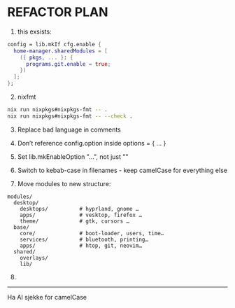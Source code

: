 # REFACTOR PLAN

1. this exsists:

```nix
config = lib.mkIf cfg.enable {
  home-manager.sharedModules = [
    ({ pkgs, ... }: {
      programs.git.enable = true;
    })
  ];
};
```

2. nixfmt

```bash
nix run nixpkgs#nixpkgs-fmt -- .
nix run nixpkgs#nixpkgs-fmt -- --check .
```

3. Replace bad language in comments

4. Don’t reference config.option inside options = { … }

5. Set lib.mkEnableOption "…", not just ""

6. Switch to kebab-case in filenames - keep camelCase for everything else

7. Move modules to new structure:

```
modules/
  desktop/
    desktops/          # hyprland, gnome …
    apps/              # vesktop, firefox …
    theme/             # gtk, cursors …
  base/
    core/              # boot-loader, users, time…
    services/          # bluetooth, printing…
    apps/              # htop, git, neovim…
  shared/
    overlays/
    lib/
```

8. 

---

Ha AI sjekke for camelCase